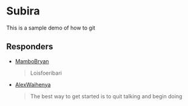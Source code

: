 # Subira
This is a sample demo of how to git

## Responders
- [MamboBryan](https://github.com/MamboBryan)
  > Loisfoeribari

- [AlexWaihenya](https://github.com/alexwaihenya)
  > The best way to get started is to quit talking and begin doing 

